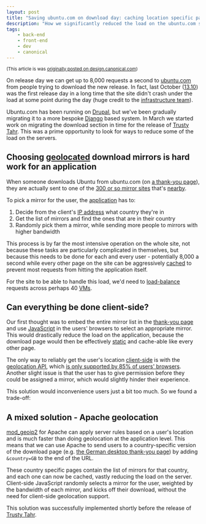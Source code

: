 ```yaml
---
layout: post
title: "Saving ubuntu.com on download day: caching location specific pages"
description: "How we significantly reduced the load on the ubuntu.com servers by caching location-specific download pages."
tags:
    - back-end
    - front-end
    - dev
    - canonical
---
```


<small>(This article is was <a href="http://design.canonical.com/2014/08/saving-ubuntu-com-on-download-day-caching-location-specific-pages/">originally posted on design.canonical.com</a>)</small>

On release day we can get up to 8,000 requests a second to [ubuntu.com](http://ubuntu.com) from people trying to download the new release. In fact, last October ([13.10](http://en.wikipedia.org/wiki/Ubuntu_13.10_Saucy_Salamander#Ubuntu_13.10_.28Saucy_Salamander.29)) was the first release day in a long time that the site didn't crash under the load at some point during the day (huge credit to the [infrastructure team](http://www.ubuntu.com/management/ubuntu-advantage)).

Ubuntu.com has been running on [Drupal](https://www.drupal.org/), but we've been gradually migrating it to a more bespoke [Django](https://www.djangoproject.com/) based system. In March we started work on migrating the download section in time for the release of [Trusty Tahr](http://en.wikipedia.org/wiki/List_of_Ubuntu_releases#Ubuntu_14.04_LTS_.28Trusty_Tahr.29). This was a prime opportunity to look for ways to reduce some of the load on the servers.

Choosing [geolocated](http://en.wikipedia.org/wiki/Geolocation) download mirrors is hard work for an application
---

When someone downloads Ubuntu from ubuntu.com (on [a thank-you page](http://www.ubuntu.com/download/desktop/thank-you?version=14.04.1&architecture=amd64)), they are actually sent to one of the [300 or so mirror sites](https://launchpad.net/ubuntu/+cdmirrors) that's [nearby](http://en.wikipedia.org/wiki/Geolocation).

To pick a mirror for the user, the [application](https://en.wikipedia.org/wiki/Web_application) has to:

1. Decide from the client's [IP address](http://en.wikipedia.org/wiki/Ip_address) what country they're in
2. Get the list of mirrors and find the ones that are in their country
3. Randomly pick them a mirror, while sending more people to mirrors with higher bandwidth

This process is by far the most intensive operation on the whole site, not because these tasks are particularly complicated in themselves, but because this needs to be done for each and every user - potentially 8,000 a second while every other page on the site can be aggressively [cached](https://en.wikipedia.org/wiki/Cache_(computing)) to prevent most requests from hitting the application itself.

For the site to be able to handle this load, we'd need to [load-balance](https://en.wikipedia.org/wiki/Load_balancing_(computing)) requests across perhaps 40 [VMs](https://en.wikipedia.org/wiki/Virtual_machine).

Can everything be done client-side?
---

Our first thought was to embed the entire mirror list in the [thank-you page](http://ubuntu.com/download/desktop/thank-you) and use [JavaScript](http://en.wikipedia.org/wiki/Javascript) in the users' browsers to select an appropriate mirror. This would drastically reduce the load on the application, because the download page would then be effectively [static](http://en.wikipedia.org/wiki/Static_web_page) and cache-able like every other page.

The only way to reliably get the user's location [client-side](http://en.wikipedia.org/wiki/Client-side_scripting) is with the [geolocation API](https://developer.mozilla.org/en/docs/WebAPI/Using_geolocation), which [is only supported by 85% of users' browsers](http://caniuse.com/#search=geolocation). Another slight issue is that the user has to give permission before they could be assigned a mirror, which would slightly hinder their experience.

This solution would inconvenience users just a bit too much. So we found a trade-off:

A mixed solution - Apache geolocation
---

[mod_geoip2](http://dev.maxmind.com/geoip/legacy/mod_geoip2/) for Apache can apply server rules based on a user's location and is much faster than doing geolocation at the application level. This means that we can use Apache to send users to a country-specific version of the download page (e.g. [the German desktop thank-you page](http://www.ubuntu.com/download/desktop/thank-you?country=DE&version=12.04.4&architecture=amd64)) by adding `&country=GB` to the end of the URL.

These country specific pages contain the list of mirrors for that country, and each one can now be cached, vastly reducing the load on the server. Client-side JavaScript randomly selects a mirror for the user, weighted by the bandwidth of each mirror, and kicks off their download, without the need for client-side geolocation support.

This solution was successfully implemented shortly before the release of [Trusty Tahr](http://en.wikipedia.org/wiki/List_of_Ubuntu_releases#Ubuntu_14.04_LTS_.28Trusty_Tahr.29).
